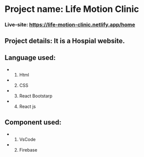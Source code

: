 # Project name: Life Motion Clinic
### Live-site: https://life-motion-clinic.netlify.app/home

## Project details: It is a Hospial website.


## Language used:
  
  * 1. Html
  * 2. CSS
  * 3. React Bootstarp
  * 4. React js

## Component used:
  * 1. VsCode
  * 2. Firebase



